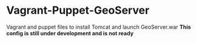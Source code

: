 # Vagrant-Puppet-GeoServer
Vagrant and puppet files to install Tomcat and launch GeoServer.war
__This config is still under development and is not ready__


